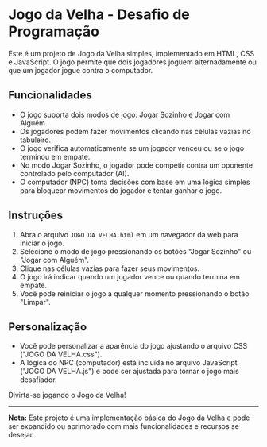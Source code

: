 # Jogo da Velha - Desafio de Programação
Este é um projeto de Jogo da Velha simples, implementado em HTML, CSS e JavaScript. O jogo permite que dois jogadores joguem alternadamente ou que um jogador jogue contra o computador.

## Funcionalidades
- O jogo suporta dois modos de jogo: Jogar Sozinho e Jogar com Alguém.
- Os jogadores podem fazer movimentos clicando nas células vazias no tabuleiro.
- O jogo verifica automaticamente se um jogador venceu ou se o jogo terminou em empate.
- No modo Jogar Sozinho, o jogador pode competir contra um oponente controlado pelo computador (AI).
- O computador (NPC) toma decisões com base em uma lógica simples para bloquear movimentos do jogador e tentar ganhar o jogo.

## Instruções
1. Abra o arquivo `JOGO DA VELHA.html` em um navegador da web para iniciar o jogo.
2. Selecione o modo de jogo pressionando os botões "Jogar Sozinho" ou "Jogar com Alguém".
3. Clique nas células vazias para fazer seus movimentos.
4. O jogo irá indicar quando um jogador vence ou quando termina em empate.
5. Você pode reiniciar o jogo a qualquer momento pressionando o botão "Limpar".

## Personalização
- Você pode personalizar a aparência do jogo ajustando o arquivo CSS ("JOGO DA VELHA.css").
- A lógica do NPC (computador) está incluída no arquivo JavaScript ("JOGO DA VELHA.js") e pode ser ajustada para tornar o jogo mais desafiador.

Divirta-se jogando o Jogo da Velha!

---

**Nota:** Este projeto é uma implementação básica do Jogo da Velha e pode ser expandido ou aprimorado com mais funcionalidades e recursos se desejar.

